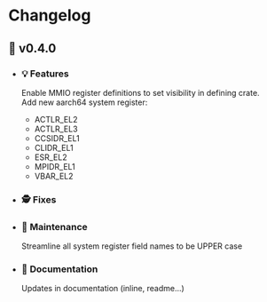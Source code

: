# Changelog
## :pizza: v0.4.0
  - ### :bulb: Features
    Enable MMIO register definitions to set visibility in defining crate.<br>
    Add new aarch64 system register:
      - ACTLR_EL2
      - ACTLR_EL3
      - CCSIDR_EL1
      - CLIDR_EL1
      - ESR_EL2
      - MPIDR_EL1
      - VBAR_EL2
      
  - ### :detective: Fixes
    
  - ### :wrench: Maintenance
    Streamline all system register field names to be UPPER case
    
  - ### :book: Documentation
    Updates in documentation (inline, readme...)
